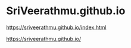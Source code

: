 # SriVeerathmu.github.io


https://sriveerathmu.github.io/index.html

https://sriveerathmu.github.io/
